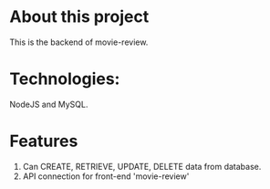 # About this project
This is the backend of movie-review. 

# Technologies:
NodeJS and MySQL.

# Features
1. Can CREATE, RETRIEVE, UPDATE, DELETE data from database.
2. API connection for front-end 'movie-review'
